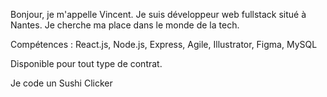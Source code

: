Bonjour, je m'appelle Vincent.
Je suis développeur web fullstack situé à Nantes.
Je cherche ma place dans le monde de la tech.

Compétences :
React.js, Node.js, Express, Agile, Illustrator, Figma, MySQL

Disponible pour tout type de contrat.

Je code un Sushi Clicker 
